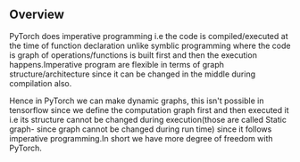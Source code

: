 ## Overview
PyTorch does imperative programming i.e the code is compiled/executed at the time of function declaration unlike symblic programming where the code is graph of operations/functions is built first and then the execution happens.Imperative program are flexible in terms of graph structure/architecture since it can be changed in the middle during compilation also.

Hence in PyTorch we can make dynamic graphs, this isn't possible in tensorflow since we define the computation graph first and then executed it i.e its structure cannot be changed during execution(those are called Static graph- since graph cannot be changed during run time) since it follows imperative programming.In short we have more degree of freedom with PyTorch.

